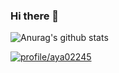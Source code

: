 ### Hi there 👋

![Anurag's github stats](https://github-readme-stats.vercel.app/api?username=DieGlory&show_icons=true&theme=radical)  


[![profile/aya02245](http://mazassumnida.wtf/api/v2/generate_badge?boj={handle})](https://solved.ac/{handle})
<!--
**DieGlory/DieGlory** is a ✨ _special_ ✨ repository because its `README.md` (this file) appears on your GitHub profile.

Here are some ideas to get you started:

- 🔭 I’m currently working on ...
- 🌱 I’m currently learning ...
- 👯 I’m looking to collaborate on ...
- 🤔 I’m looking for help with ...
- 💬 Ask me about ...
- 📫 How to reach me: ...
- 😄 Pronouns: ...
- ⚡ Fun fact: ...
-->
